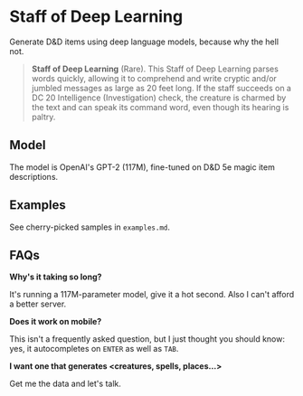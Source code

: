 # Staff of Deep Learning

Generate D&D items using deep language models, because why the hell not.

> **Staff of Deep Learning** (Rare). This Staff of Deep Learning parses words quickly, allowing it to comprehend and write cryptic and/or jumbled messages as large as 20 feet long. If the staff succeeds on a DC 20 Intelligence (Investigation) check, the creature is charmed by the text and can speak its command word, even though its hearing is paltry.

## Model

The model is OpenAI's GPT-2 (117M), fine-tuned on D&D 5e magic item descriptions.

## Examples

See cherry-picked samples in `examples.md`.

## FAQs

**Why's it taking so long?**

It's running a 117M-parameter model, give it a hot second. Also I can't afford a better server.

**Does it work on mobile?**

This isn't a frequently asked question, but I just thought you should know: yes, it autocompletes on `ENTER` as well as `TAB`.

**I want one that generates <creatures, spells, places...>**

Get me the data and let's talk.
